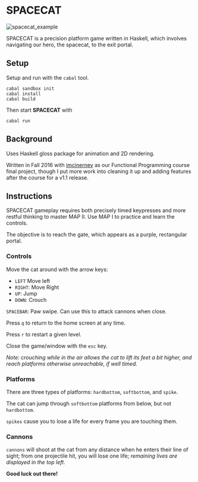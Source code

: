 # SPACECAT

![spacecat_example](http://jdbrady.info/files/spacecat.gif)

SPACECAT is a precision platform game written in Haskell, which involves navigating our hero, the spacecat, to the exit portal.

## Setup
Setup and run with the `cabal` tool.

```
cabal sandbox init
cabal install
cabal build
```

Then start **SPACECAT** with

```
cabal run
```

## Background
Uses Haskell gloss package for animation and 2D rendering.

Written in Fall 2016 with [imcinerney](https://github.com/imcinerney) as our Functional Programming course final project, though I put more work into cleaning it up and adding features after the course for a v1.1 release.

## Instructions
SPACECAT gameplay requires both precisely timed keypresses and more restful thinking to master MAP II. Use MAP I to practice
and learn the controls.

The objective is to reach the gate, which appears as a purple,
rectangular portal.

### Controls
Move the cat around with the arrow keys:
  * `LEFT` Move left
  * `RIGHT`: Move Right
  * `UP`: Jump
  * `DOWN`: Crouch

`SPACEBAR`: Paw swipe. Can use this to attack cannons when close.

Press `q` to return to the home screen at any time.

Press `r` to restart a given level.

Close the game/window with the `esc` key.

*Note: crouching while in the air allows the cat to lift its feet a bit higher, and reach platforms otherwise unreachable, if well timed.*

### Platforms
There are three types of platforms: `hardbottom`, `softbottom`, and `spike`.

The cat can jump through `softbottom` platforms from below, but not `hardbottom`.

`spikes` cause you to lose a life for every frame you are touching them.

### Cannons
`cannons` will shoot at the cat from any distance when he enters their line of sight; from one projectile hit, you will lose one life; *remaining lives are displayed in the top left*.


**Good luck out there!**
